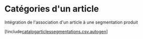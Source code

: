 # Catégories d'un article

Intégration de l'association d'un article à une segmentation produit


[!include[catalogarticlessegmentations.csv.autogen](catalogarticlessegmentations.csv.autogen.md)]

<!-- [!include[catalogarticlessegmentations.raw.autogen](catalogarticlessegmentations.raw.autogen.md)]--> 

<!-- [!include[catalogarticlessegmentations.xml.autogen](catalogarticlessegmentations.xml.autogen.md)]--> 

